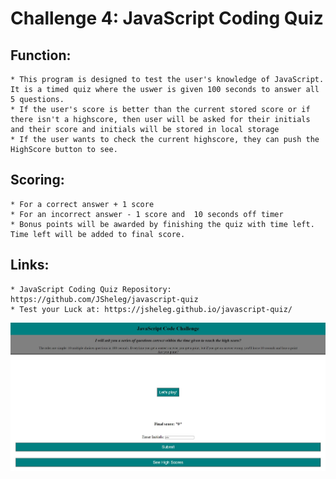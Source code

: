 # Challenge 4: JavaScript Coding Quiz

## Function:
    * This program is designed to test the user's knowledge of JavaScript. It is a timed quiz where the uswer is given 100 seconds to answer all 5 questions.
    * If the user's score is better than the current stored score or if there isn't a highscore, then user will be asked for their initials and their score and initials will be stored in local storage
    * If the user wants to check the current highscore, they can push the HighScore button to see. 

## Scoring:
    * For a correct answer + 1 score
    * For an incorrect answer - 1 score and  10 seconds off timer
    * Bonus points will be awarded by finishing the quiz with time left. Time left will be added to final score. 

## Links:
    * JavaScript Coding Quiz Repository: https://github.com/JSheleg/javascript-quiz
    * Test your Luck at: https://jsheleg.github.io/javascript-quiz/

![QuizLandingPage](https://github.com/JSheleg/javascript-quiz/blob/main/assets/img/ChallengeScreen.JPG)

